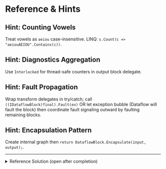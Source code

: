 # Reference & Hints

## Hint: Counting Vowels
Treat vowels as `aeiou` case-insensitive. LINQ: `s.Count(c => "aeiouAEIOU".Contains(c))`.

## Hint: Diagnostics Aggregation
Use `Interlocked` for thread-safe counters in output block delegate.

## Hint: Fault Propagation
Wrap transform delegates in try/catch; call `((IDataflowBlock)final).Fault(ex)` OR let exception bubble (Dataflow will fault the block) then coordinate fault signaling outward by faulting remaining blocks.

## Hint: Encapsulation Pattern
Create internal graph then `return DataflowBlock.Encapsulate(input, output);`.

---

<details><summary>Reference Solution (open after completion)</summary>

```csharp
using System;
using System.Linq;
using System.Threading;
using System.Threading.Tasks.Dataflow;

namespace Lab.Iter04;

public record ProcessedItem(string Content, int LengthScore, int VowelCount);
public record ForkJoinDiagnostics(int Total, double AvgLength, double AvgVowels);

public static class DualPathForkJoin
{
    private static int _total;
    private static long _sumLength;
    private static long _sumVowels;

    private static int CountVowels(string s) => s.Count(c => "aeiouAEIOU".Contains(c));

    public static (ITargetBlock<string> input, ISourceBlock<ProcessedItem> output) BuildInternalForkJoinPipeline()
    {
        var input = new BufferBlock<string>(new DataflowBlockOptions { BoundedCapacity = 1024 });
        var broadcast = new BroadcastBlock<string>(s => s);

        var execOptions = new ExecutionDataflowBlockOptions
        {
            MaxDegreeOfParallelism = Environment.ProcessorCount,
            EnsureOrdered = true,
            BoundedCapacity = 1024
        };

        var lengthBlock = new TransformBlock<string, (string,int)>(s => (s, s.Length), execOptions);
        var vowelBlock  = new TransformBlock<string, (string,int)>(s => (s, CountVowels(s)), execOptions);

        var join = new JoinBlock<(string,int),(string,int)>(new GroupingDataflowBlockOptions { Greedy = true });

        var output = new TransformBlock<Tuple<(string,int),(string,int)>, ProcessedItem>(t =>
        {
            var content = t.Item1.Item1; // same in both
            var length = t.Item1.Item2;
            var vowels = t.Item2.Item2;
            Interlocked.Increment(ref _total);
            Interlocked.Add(ref _sumLength, length);
            Interlocked.Add(ref _sumVowels, vowels);
            return new ProcessedItem(content, length, vowels);
        }, execOptions);

        // Linking with completion propagation
        input.LinkTo(broadcast, new DataflowLinkOptions { PropagateCompletion = true });
        broadcast.LinkTo(lengthBlock, new DataflowLinkOptions { PropagateCompletion = true });
        broadcast.LinkTo(vowelBlock,  new DataflowLinkOptions { PropagateCompletion = true });
        lengthBlock.LinkTo(join.Target1, new DataflowLinkOptions { PropagateCompletion = true });
        vowelBlock.LinkTo(join.Target2,  new DataflowLinkOptions { PropagateCompletion = true });
        join.LinkTo(output, new DataflowLinkOptions { PropagateCompletion = true });

        return (input, output);
    }

    public static IPropagatorBlock<string, ProcessedItem> CreateForkJoinBlock()
    {
        var (input, output) = BuildInternalForkJoinPipeline();
        return DataflowBlock.Encapsulate(input, output);
    }

    public static ForkJoinDiagnostics GetDiagnostics()
    {
        int total = _total;
        double avgLength = total == 0 ? 0 : (double)_sumLength / total;
        double avgVowels = total == 0 ? 0 : (double)_sumVowels / total;
        return new ForkJoinDiagnostics(total, avgLength, avgVowels);
    }
}
```

</details>
